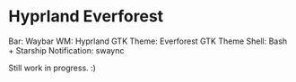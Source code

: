 # Hyprland Everforest
Bar: Waybar
WM: Hyprland
GTK Theme: Everforest GTK Theme
Shell: Bash + Starship
Notification: swaync

Still work in progress. :)